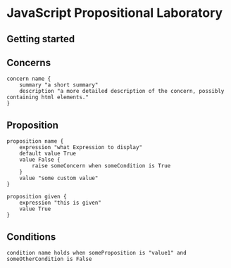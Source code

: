 # JavaScript Propositional Laboratory

## Getting started

## Concerns
```
concern name {
    summary "a short summary"
    description "a more detailed description of the concern, possibly containing html elements."
}
```

## Proposition
```
proposition name {
    expression "what Expression to display"
    default value True
    value False {
        raise someConcern when someCondition is True
    }
    value "some custom value"
}

proposition given {
    expression "this is given"
    value True
}
```

## Conditions
```
condition name holds when someProposition is "value1" and someOtherCondition is False
```